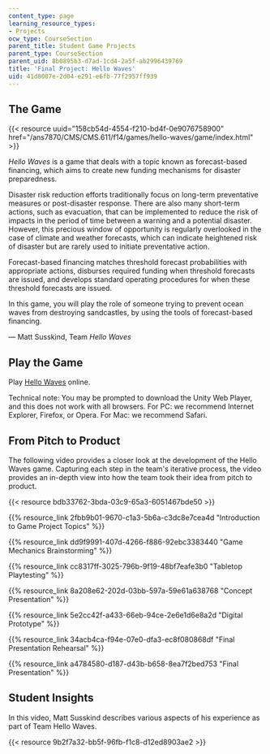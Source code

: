 ```yaml
---
content_type: page
learning_resource_types:
- Projects
ocw_type: CourseSection
parent_title: Student Game Projects
parent_type: CourseSection
parent_uid: 8b0895b3-d7ad-1cd4-2a5f-ab2996439769
title: 'Final Project: Hello Waves'
uid: 41d8007e-2d04-e291-e6fb-77f2957ff939
---
```


The Game
--------

{{< resource uuid="158cb54d-4554-f210-bd4f-0e9076758900" href="/ans7870/CMS/CMS.611/f14/games/hello-waves/game/index.html" >}}

_Hello Waves_ is a game that deals with a topic known as forecast-based financing, which aims to create new funding mechanisms for disaster preparedness.

Disaster risk reduction efforts traditionally focus on long-term preventative measures or post-disaster response. There are also many short-term actions, such as evacuation, that can be implemented to reduce the risk of impacts in the period of time between a warning and a potential disaster. However, this precious window of opportunity is regularly overlooked in the case of climate and weather forecasts, which can indicate heightened risk of disaster but are rarely used to initiate preventative action.

Forecast-based financing matches threshold forecast probabilities with appropriate actions, disburses required funding when threshold forecasts are issued, and develops standard operating procedures for when these threshold forecasts are issued.

In this game, you will play the role of someone trying to prevent ocean waves from destroying sandcastles, by using the tools of forecast-based financing.

— Matt Susskind, Team _Hello Waves_

Play the Game
-------------

Play [Hello Waves](/ans7870/CMS/CMS.611/f14/games/hello-waves/game/index.html) online.

Technical note: You may be prompted to download the Unity Web Player, and this does not work with all browsers. For PC: we recommend Internet Explorer, Firefox, or Opera. For Mac: we recommend Safari. 

From Pitch to Product
---------------------

The following video provides a closer look at the development of the Hello Waves game. Capturing each step in the team's iterative process, the video provides an in-depth view into how the team took their idea from pitch to product.

{{< resource bdb33762-3bda-03c9-65a3-6051467bde50 >}}

{{% resource_link 2fbb9b01-9670-c1a3-5b6a-c3dc8e7cea4d "Introduction to Game Project Topics" %}}

{{% resource_link dd9f9991-407d-4266-f886-92ebc3383440 "Game Mechanics Brainstorming" %}}

{{% resource_link cc8317ff-3025-796b-9f19-48bf7eafe3b0 "Tabletop Playtesting" %}}

{{% resource_link 8a208e62-202d-03bb-597a-59e61a638768 "Concept Presentation" %}}

{{% resource_link 5e2cc42f-a433-66eb-94ce-2e6e1d6e8a2d "Digital Prototype" %}}

{{% resource_link 34acb4ca-f94e-07e0-dfa3-ec8f080868df "Final Presentation Rehearsal" %}}

{{% resource_link a4784580-d187-d43b-b658-8ea7f2bed753 "Final Presentation" %}}

Student Insights
----------------

In this video, Matt Susskind describes various aspects of his experience as part of Team Hello Waves.

{{< resource 9b2f7a32-bb5f-96fb-f1c8-d12ed8903ae2 >}}